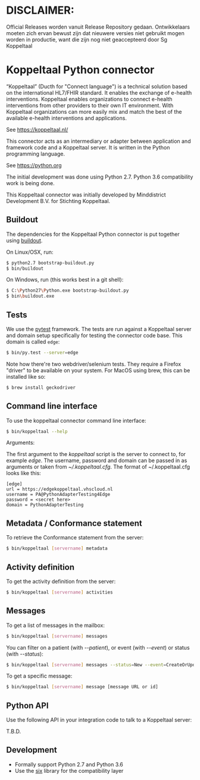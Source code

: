 # DISCLAIMER:
Official Releases worden vanuit Release Repository gedaan. Ontwikkelaars moeten zich ervan bewust zijn dat nieuwere versies niet gebruikt mogen worden in productie, want die zijn nog niet geaccepteerd door Sg Koppeltaal

Koppeltaal Python connector
===========================

“Koppeltaal” (Ducth for "Connect language") is a technical solution based on
the international HL7/FHIR standard. It enables the exchange of e-health
interventions. Koppeltaal enables organizations to connect e-health
interventions from other providers to their own IT environment. With
Koppeltaal organizations can more easily mix and match the best of the
available e-health interventions and applications.

See https://koppeltaal.nl/

This connector acts as an intermediary or adapter between application and framework code and a Koppeltaal server. It is written in the Python programming language.

See https://python.org

The initial development was done using Python 2.7. Python 3.6 compatibility
work is being done.

This Koppeltaal connector was initially developed by Minddistrict Development B.V. for Stichting Koppeltaal.

Buildout
--------

The dependencies for the Koppeltaal Python connector is put together using [buildout].

On Linux/OSX, run:

```sh
$ python2.7 bootstrap-buildout.py
$ bin/buildout
```

On Windows, run (this works best in a git shell):

```sh
$ C:\Python27\Python.exe bootstrap-buildout.py
$ bin\buildout.exe
```

Tests
-----

We use the [pytest] framework. The tests are run against a Koppeltaal server and domain setup specifically for testing the connector code base. This domain is called `edge`:

```sh
$ bin/py.test --server=edge
```

Note how there're two webdriver/selenium tests. They require a Firefox "driver" to be available on your system. For MacOS using brew, this can be installed like so:

```sh
$ brew install geckodriver
```

Command line interface
----------------------

To use the koppeltaal connector command line interface:

```sh
$ bin/koppeltaal --help
```

Arguments:

The first argument to the *koppeltaal* script is the server to connect to, for
example *edge*. The username, password and
domain can be passed in as arguments or taken from *~/.koppeltaal.cfg*. The
format of ~/.koppeltaal.cfg looks like this:

```
[edge]
url = https://edgekoppeltaal.vhscloud.nl
username = PA@PythonAdapterTesting4Edge
password = <secret here>
domain = PythonAdapterTesting
```

Metadata / Conformance statement
--------------------------------

To retrieve the Conformance statement from the server:

```sh
$ bin/koppeltaal [servername] metadata
```

Activity definition
-------------------

To get the activity definition from the server:

```sh
$ bin/koppeltaal [servername] activities
```

Messages
--------

To get a list of messages in the mailbox:

```sh
$ bin/koppeltaal [servername] messages
```

You can filter on a patient (with *--patient*), or event (with
*--event*) or status (with *--status*):

```sh
$ bin/koppeltaal [servername] messages --status=New --event=CreateOrUpdateCarePlan
```

To get a specific message:

```sh
$ bin/koppeltaal [servername] message [message URL or id]
```

Python API
----------

Use the following API in your integration code to talk to a Koppeltaal server:

T.B.D.

Development
-----------

* Formally support Python 2.7 and Python 3.6
* Use the [six] library for the compatibility layer

[buildout]: http://www.buildout.org
[pytest]: https://pytest.org
[six]: http://six.readthedocs.io/
